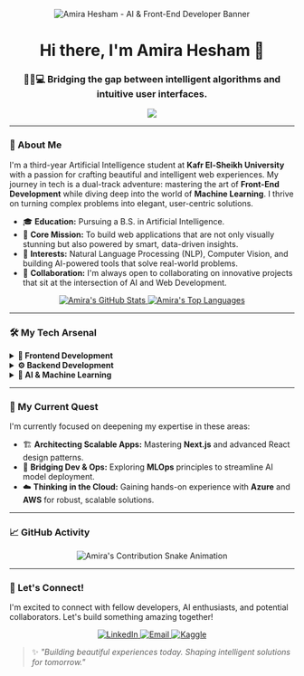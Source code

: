 <p align="center">
  <img src="https://raw.githubusercontent.com/Amiirahesham/Amiirahesham/main/your-banner-name.png" alt="Amira Hesham - AI & Front-End Developer Banner">
</p>

<div id="header" align="center">
  <h1>Hi there, I'm Amira Hesham 👋</h1>
  <h3>🧠✨💻 Bridging the gap between intelligent algorithms and intuitive user interfaces.</h3>
  <img src="https://readme-typing-svg.herokuapp.com/?lines=Front-End+Developer;AI+Engineer+in+Training;Passionate+Problem+Solver;Let's+build+the+future!&center=true&width=500&height=50">
</div>

---

### 🚀 About Me

I'm a third-year Artificial Intelligence student at **Kafr El-Sheikh University** with a passion for crafting beautiful and intelligent web experiences. My journey in tech is a dual-track adventure: mastering the art of **Front-End Development** while diving deep into the world of **Machine Learning**. I thrive on turning complex problems into elegant, user-centric solutions.

- 🎓 **Education:** Pursuing a B.S. in Artificial Intelligence.
- 🎯 **Core Mission:** To build web applications that are not only visually stunning but also powered by smart, data-driven insights.
- 🧠 **Interests:** Natural Language Processing (NLP), Computer Vision, and building AI-powered tools that solve real-world problems.
- 🤝 **Collaboration:** I'm always open to collaborating on innovative projects that sit at the intersection of AI and Web Development.

<div align="center">
  
  <a href="https://github.com/Amiirahesham">
    <img src="https://github-readme-stats.vercel.app/api?username=Amiirahesham&show_icons=true&theme=tokyonight&include_all_commits=true&count_private=true" alt="Amira's GitHub Stats"/>
  </a>
  <a href="https://github.com/Amiirahesham">
    <img src="https://github-readme-stats.vercel.app/api/top-langs/?username=Amiirahesham&layout=compact&theme=tokyonight" alt="Amira's Top Languages"/>
  </a>

</div>

---

### 🛠️ My Tech Arsenal

<details>
  <summary><strong>🎨 Frontend Development</strong></summary>
  <p align="left">
    <a href="https://reactjs.org/" target="_blank"><img src="https://img.shields.io/badge/-ReactJS-61DAFB?style=for-the-badge&logo=react&logoColor=white"></a>
    <a href="https://www.typescriptlang.org/" target="_blank"><img src="https://img.shields.io/badge/-TypeScript-3178C6?style=for-the-badge&logo=typescript&logoColor=white"></a>
    <a href="https://developer.mozilla.org/en-US/docs/Web/JavaScript" target="_blank"><img src="https://img.shields.io/badge/-JavaScript-F7DF1E?style=for-the-badge&logo=javascript&logoColor=black"></a>
    <a href="https://tailwindcss.com/" target="_blank"><img src="https://img.shields.io/badge/-TailwindCSS-38B2AC?style=for-the-badge&logo=tailwind-css&logoColor=white"></a>
    <a href="https://getbootstrap.com/" target="_blank"><img src="https://img.shields.io/badge/-Bootstrap-7952B3?style=for-the-badge&logo=bootstrap&logoColor=white"></a>
    <a href="https://developer.mozilla.org/en-US/docs/Web/HTML" target="_blank"><img src="https://img.shields.io/badge/-HTML5-E34F26?style=for-the-badge&logo=html5&logoColor=white"></a>
    <a href="https://developer.mozilla.org/en-US/docs/Web/CSS" target="_blank"><img src="https://img.shields.io/badge/-CSS3-1572B6?style=for-the-badge&logo=css3&logoColor=white"></a>
  </p>
</details>

<details>
  <summary><strong>⚙️ Backend Development</strong></summary>
  <p align="left">
    <a href="https://nodejs.org/" target="_blank"><img src="https://img.shields.io/badge/-Node.js-339933?style=for-the-badge&logo=nodedotjs&logoColor=white"></a>
  </p>
</details>

<details>
  <summary><strong>🧠 AI & Machine Learning</strong></summary>
  <p align="left">
    <a href="https://www.python.org/" target="_blank"><img src="https://img.shields.io/badge/-Python-3776AB?style=for-the-badge&logo=python&logoColor=white"></a>
    <a href="https://www.tensorflow.org/" target="_blank"><img src="https://img.shields.io/badge/-TensorFlow-FF6F00?style=for-the-badge&logo=tensorflow&logoColor=white"></a>
    <a href="https://pytorch.org/" target="_blank"><img src="https://img.shields.io/badge/-PyTorch-EE4C2C?style=for-the-badge&logo=pytorch&logoColor=white"></a>
    <a href="https://scikit-learn.org/" target="_blank"><img src="https://img.shields.io/badge/-Scikit--learn-F7931E?style=for-the-badge&logo=scikit-learn&logoColor=white"></a>
  </p>
</details>

---

### 🌱 My Current Quest

I'm currently focused on deepening my expertise in these areas:
- 🏗️ **Architecting Scalable Apps:** Mastering **Next.js** and advanced React design patterns.
- 🚀 **Bridging Dev & Ops:** Exploring **MLOps** principles to streamline AI model deployment.
- ☁️ **Thinking in the Cloud:** Gaining hands-on experience with **Azure** and **AWS** for robust, scalable solutions.

---

### 📈 GitHub Activity

<p align="center">
  <img src="https://raw.githubusercontent.com/Amiirahesham/Amiirahesham/output/github-contribution-grid-snake.svg" alt="Amira's Contribution Snake Animation">
</p>

---

### 💬 Let's Connect!

I'm excited to connect with fellow developers, AI enthusiasts, and potential collaborators. Let's build something amazing together!

<p align="center">
  <a href="https://www.linkedin.com/in/amiirahesham/" target="_blank">
    <img src="https://img.shields.io/badge/LinkedIn-0077B5?style=for-the-badge&logo=linkedin&logoColor=white" alt="LinkedIn">
  </a>
  <a href="mailto:amiira.hesham.1@gmail.com" target="_blank">
    <img src="https://img.shields.io/badge/Email-D14836?style=for-the-badge&logo=gmail&logoColor=white" alt="Email">
  </a>
  <a href="https://www.kaggle.com/amirahesham1" target="_blank">
    <img src="https://img.shields.io/badge/Kaggle-20BEFF?style=for-the-badge&logo=kaggle&logoColor=white" alt="Kaggle">
  </a>
</p>

> ✨ *"Building beautiful experiences today. Shaping intelligent solutions for tomorrow."*
